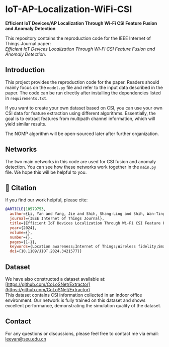# IoT-AP-Localization-WiFi-CSI
**Efficient IoT Devices/AP Localization Through Wi-Fi CSI Feature Fusion and Anomaly Detection**

This repository contains the reproduction code for the IEEE Internet of Things Journal paper:  
*Efficient IoT Devices Localization Through Wi-Fi CSI Feature Fusion and Anomaly Detection*.

## Introduction

This project provides the reproduction code for the paper. Readers should mainly focus on the `model.py` file and refer to the input data described in the paper. The code can be run directly after installing the dependencies listed in `requirements.txt`.

If you want to create your own dataset based on CSI, you can use your own CSI data for feature extraction using different algorithms. Essentially, the goal is to extract features from multipath channel information, which will yield similar results.

The NOMP algorithm will be open-sourced later after further organization.

## Networks

The two main networks in this code are used for CSI fusion and anomaly detection. You can see how these networks work together in the `main.py` file. We hope this will be helpful to you.

## 🔗 Citation

If you find our work helpful, please cite:
```bibtex
@ARTICLE{10579753,
  author={Li, Yan and Yang, Jie and Shih, Shang-Ling and Shih, Wan-Ting and Wen, Chao-Kai and Jin, Shi},
  journal={IEEE Internet of Things Journal}, 
  title={Efficient IoT Devices Localization Through Wi-Fi CSI Feature Fusion and Anomaly Detection}, 
  year={2024},
  volume={},
  number={},
  pages={1-1},
  keywords={Location awareness;Internet of Things;Wireless fidelity;Smart phones;Estimation;Accuracy;Trajectory;IoT devices localization;channel state information;artificial intelligence;anomaly detection},
  doi={10.1109/JIOT.2024.3421577}}
```


## Dataset

We have also constructed a dataset available at:  
[https://github.com/CoLoSNet/Extractor](https://github.com/CoLoSNet/Extractor)  
This dataset contains CSI information collected in an indoor office environment. Our network is fully trained on this dataset and shows excellent performance, demonstrating the simulation quality of the dataset.

## Contact

For any questions or discussions, please feel free to contact me via email: leeyan@seu.edu.cn
